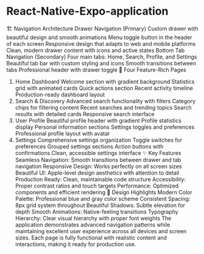 # React-Native-Expo-application
🏗️ Navigation Architecture
Drawer Navigation (Primary)
Custom drawer with beautiful design and smooth animations
Menu toggle button in the header of each screen
Responsive design that adapts to web and mobile platforms
Clean, modern drawer content with icons and active states
Bottom Tab Navigation (Secondary)
Four main tabs: Home, Search, Profile, and Settings
Beautiful tab bar with custom styling and icons
Smooth transitions between tabs
Professional header with drawer toggle
📱 Four Feature-Rich Pages
1. Home Dashboard
Welcome section with gradient background
Statistics grid with animated cards
Quick actions section
Recent activity timeline
Production-ready dashboard layout
2. Search & Discovery
Advanced search functionality with filters
Category chips for filtering content
Recent searches and trending topics
Search results with detailed cards
Responsive search interface
3. User Profile
Beautiful profile header with gradient
Profile statistics display
Personal information sections
Settings toggles and preferences
Professional profile layout with avatar
4. Settings
Comprehensive settings organization
Toggle switches for preferences
Grouped settings sections
Action buttons with confirmations
Clean, accessible settings interface
✨ Key Features
Seamless Navigation: Smooth transitions between drawer and tab navigation
Responsive Design: Works perfectly on all screen sizes
Beautiful UI: Apple-level design aesthetics with attention to detail
Production Ready: Clean, maintainable code structure
Accessibility: Proper contrast ratios and touch targets
Performance: Optimized components and efficient rendering
🎨 Design Highlights
Modern Color Palette: Professional blue and gray color scheme
Consistent Spacing: 8px grid system throughout
Beautiful Shadows: Subtle elevation for depth
Smooth Animations: Native-feeling transitions
Typography Hierarchy: Clear visual hierarchy with proper font weights
The application demonstrates advanced navigation patterns while maintaining excellent user experience across all devices and screen sizes. Each page is fully functional with realistic content and interactions, making it ready for production use.
